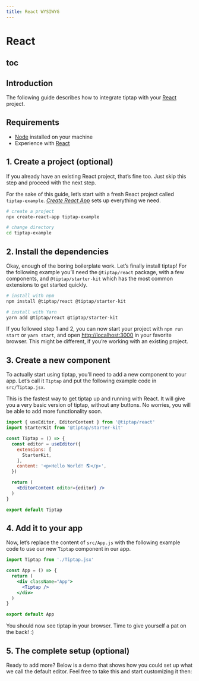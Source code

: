 ```yaml
---
title: React WYSIWYG
---
```


# React

## toc

## Introduction
The following guide describes how to integrate tiptap with your [React](https://reactjs.org/) project.

## Requirements
* [Node](https://nodejs.org/en/download/) installed on your machine
* Experience with [React](https://reactjs.org/docs/getting-started.html)

## 1. Create a project (optional)
If you already have an existing React project, that’s fine too. Just skip this step and proceed with the next step.

For the sake of this guide, let’s start with a fresh React project called `tiptap-example`. [*Create React App*](https://reactjs.org/docs/getting-started.html) sets up everything we need.

```bash
# create a project
npx create-react-app tiptap-example

# change directory
cd tiptap-example
```

## 2. Install the dependencies
Okay, enough of the boring boilerplate work. Let’s finally install tiptap! For the following example you’ll need the `@tiptap/react` package, with a few components, and `@tiptap/starter-kit` which has the most common extensions to get started quickly.

```bash
# install with npm
npm install @tiptap/react @tiptap/starter-kit

# install with Yarn
yarn add @tiptap/react @tiptap/starter-kit
```

If you followed step 1 and 2, you can now start your project with `npm run start` or `yarn start`, and open [http://localhost:3000](http://localhost:3000) in your favorite browser. This might be different, if you’re working with an existing project.

## 3. Create a new component
To actually start using tiptap, you’ll need to add a new component to your app. Let’s call it `Tiptap` and put the following example code in `src/Tiptap.jsx`.

This is the fastest way to get tiptap up and running with React. It will give you a very basic version of tiptap, without any buttons. No worries, you will be able to add more functionality soon.

```jsx
import { useEditor, EditorContent } from '@tiptap/react'
import StarterKit from '@tiptap/starter-kit'

const Tiptap = () => {
  const editor = useEditor({
    extensions: [
      StarterKit,
    ],
    content: '<p>Hello World! 🌎️</p>',
  })

  return (
    <EditorContent editor={editor} />
  )
}

export default Tiptap
```

## 4. Add it to your app
Now, let’s replace the content of `src/App.js` with the following example code to use our new `Tiptap` component in our app.

```jsx
import Tiptap from './Tiptap.jsx'

const App = () => {
  return (
    <div className="App">
      <Tiptap />
    </div>
  )
}

export default App
```

You should now see tiptap in your browser. Time to give yourself a pat on the back! :)

## 5. The complete setup (optional)
Ready to add more? Below is a demo that shows how you could set up what we call the default editor. Feel free to take this and start customizing it then:

<demo name="Examples/Default/React" />
